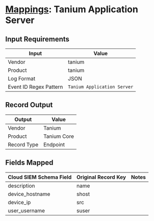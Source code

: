 # [Mappings](README.md): Tanium Application Server

## Input Requirements

|Input|Value|
|-----|-----|
|Vendor|tanium|
|Product|tanium|
|Log Format|JSON|
|Event ID Regex Pattern|`Tanium Application Server`|

## Record Output

|Output|Value|
|------|-----|
|Vendor|Tanium|
|Product|Tanium Core|
|Record Type|Endpoint|

## Fields Mapped

|Cloud SIEM Schema Field|Original Record Key|Notes|
|-----------------------|-------------------|-----|
|description|name||
|device_hostname|shost||
|device_ip|src||
|user_username|suser||


